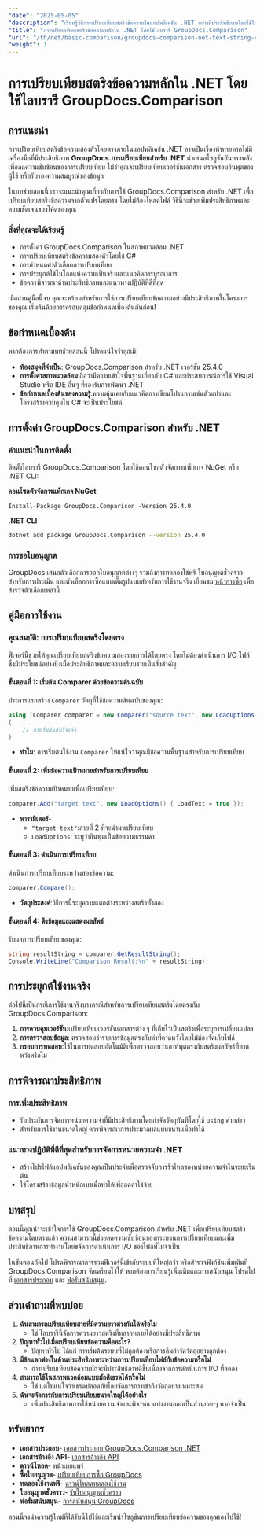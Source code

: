 ```yaml
---
"date": "2025-05-05"
"description": "เรียนรู้วิธีการเปรียบเทียบสตริงข้อความในแอปพลิเคชัน .NET อย่างมีประสิทธิภาพโดยใช้ไลบรารี GroupDocs.Comparison อันทรงพลัง ปรับปรุงโค้ดของคุณด้วยบทช่วยสอนโดยละเอียดนี้"
"title": "การเปรียบเทียบสตริงข้อความหลักใน .NET โดยใช้ไลบรารี GroupDocs.Comparison"
"url": "/th/net/basic-comparison/groupdocs-comparison-net-text-string-compare/"
"weight": 1
---
```


# การเปรียบเทียบสตริงข้อความหลักใน .NET โดยใช้ไลบรารี GroupDocs.Comparison

## การแนะนำ

การเปรียบเทียบสตริงข้อความสองตัวโดยตรงภายในแอปพลิเคชัน .NET อาจเป็นเรื่องท้าทายหากไม่มีเครื่องมือที่มีประสิทธิภาพ **GroupDocs.การเปรียบเทียบสำหรับ .NET** นำเสนอโซลูชันอันทรงพลังเพื่อลดความซับซ้อนของการเปรียบเทียบ ไม่ว่าคุณจะเปรียบเทียบเวอร์ชันเอกสาร ตรวจสอบอินพุตของผู้ใช้ หรือรับรองความสมบูรณ์ของข้อมูล

ในบทช่วยสอนนี้ เราจะแนะนำคุณเกี่ยวกับการใช้ GroupDocs.Comparison สำหรับ .NET เพื่อเปรียบเทียบสตริงข้อความจากตัวแปรโดยตรง โดยไม่ต้องโหลดไฟล์ วิธีนี้จะช่วยเพิ่มประสิทธิภาพและความชัดเจนของโค้ดของคุณ

### สิ่งที่คุณจะได้เรียนรู้
- การตั้งค่า GroupDocs.Comparison ในสภาพแวดล้อม .NET
- การเปรียบเทียบสตริงข้อความสองตัวโดยใช้ C#
- การกำหนดค่าตัวเลือกการเปรียบเทียบ
- การประยุกต์ใช้ในโลกแห่งความเป็นจริงและแนวคิดการบูรณาการ
- ข้อควรพิจารณาด้านประสิทธิภาพและแนวทางปฏิบัติที่ดีที่สุด

เมื่ออ่านคู่มือนี้จบ คุณจะพร้อมสำหรับการใช้การเปรียบเทียบข้อความอย่างมีประสิทธิภาพในโครงการของคุณ เริ่มต้นด้วยการครอบคลุมข้อกำหนดเบื้องต้นกันก่อน!

## ข้อกำหนดเบื้องต้น

หากต้องการทำตามบทช่วยสอนนี้ โปรดแน่ใจว่าคุณมี:

- **ห้องสมุดที่จำเป็น**: GroupDocs.Comparison สำหรับ .NET เวอร์ชัน 25.4.0
- **การตั้งค่าสภาพแวดล้อม**:ถือว่ามีความเข้าใจพื้นฐานเกี่ยวกับ C# และประสบการณ์การใช้ Visual Studio หรือ IDE อื่นๆ ที่รองรับการพัฒนา .NET
- **ข้อกำหนดเบื้องต้นของความรู้**:ความคุ้นเคยกับแนวคิดการเขียนโปรแกรมเช่นตัวแปรและโครงสร้างควบคุมใน C# จะเป็นประโยชน์

## การตั้งค่า GroupDocs.Comparison สำหรับ .NET

### คำแนะนำในการติดตั้ง

ติดตั้งไลบรารี GroupDocs.Comparison โดยใช้คอนโซลตัวจัดการแพ็กเกจ NuGet หรือ .NET CLI:

**คอนโซลตัวจัดการแพ็กเกจ NuGet**
```shell
Install-Package GroupDocs.Comparison -Version 25.4.0
```

**.NET CLI**
```bash
dotnet add package GroupDocs.Comparison --version 25.4.0
```

### การขอใบอนุญาต

GroupDocs เสนอตัวเลือกการออกใบอนุญาตต่างๆ รวมถึงการทดลองใช้ฟรี ใบอนุญาตชั่วคราวสำหรับการประเมิน และตัวเลือกการซื้อแบบเต็มรูปแบบสำหรับการใช้งานจริง เยี่ยมชม [หน้าการซื้อ](https://purchase.groupdocs.com/buy) เพื่อสำรวจตัวเลือกเหล่านี้

## คู่มือการใช้งาน

### คุณสมบัติ: การเปรียบเทียบสตริงโดยตรง

ฟีเจอร์นี้ช่วยให้คุณเปรียบเทียบสตริงข้อความสองรายการได้โดยตรง โดยไม่ต้องดำเนินการ I/O ไฟล์ ซึ่งมีประโยชน์อย่างยิ่งเมื่อประสิทธิภาพและความเรียบง่ายเป็นสิ่งสำคัญ

#### ขั้นตอนที่ 1: เริ่มต้น Comparer ด้วยข้อความต้นฉบับ
ประการแรกสร้าง `Comparer` วัตถุที่ใช้ข้อความต้นฉบับของคุณ:

```csharp
using (Comparer comparer = new Comparer("source text", new LoadOptions() { LoadText = true }))
{
    // การเริ่มต้นสำเร็จแล้ว
}
```
- **ทำไม**: การเริ่มต้นใช้งาน `Comparer` ให้แน่ใจว่าคุณมีข้อความพื้นฐานสำหรับการเปรียบเทียบ

#### ขั้นตอนที่ 2: เพิ่มข้อความเป้าหมายสำหรับการเปรียบเทียบ
เพิ่มสตริงข้อความเป้าหมายเพื่อเปรียบเทียบ:

```csharp
comparer.Add("target text", new LoadOptions() { LoadText = true });
```
- **พารามิเตอร์**-
  - `"target text"`:สายที่ 2 ที่จะนำมาเปรียบเทียบ
  - `LoadOptions`: ระบุว่าอินพุตเป็นข้อความธรรมดา

#### ขั้นตอนที่ 3: ดำเนินการเปรียบเทียบ
ดำเนินการเปรียบเทียบระหว่างสองข้อความ:

```csharp
comparer.Compare();
```
- **วัตถุประสงค์**:วิธีการนี้ระบุความแตกต่างระหว่างสตริงทั้งสอง

#### ขั้นตอนที่ 4: ดึงข้อมูลและแสดงผลลัพธ์
รับผลการเปรียบเทียบของคุณ:

```csharp
string resultString = comparer.GetResultString();
Console.WriteLine("Comparison Result:\n" + resultString);
```

## การประยุกต์ใช้งานจริง

ต่อไปนี้เป็นกรณีการใช้งานจริงบางกรณีสำหรับการเปรียบเทียบสตริงโดยตรงกับ GroupDocs.Comparison:

1. **การควบคุมเวอร์ชัน**:เปรียบเทียบเวอร์ชันเอกสารต่าง ๆ ที่เก็บไว้เป็นสตริงเพื่อระบุการเปลี่ยนแปลง
2. **การตรวจสอบข้อมูล**: ตรวจสอบว่ารายการข้อมูลตรงกับค่าที่คาดหวังโดยไม่ต้องจัดเก็บไฟล์
3. **กรอบการทดสอบ**:ใช้ในการทดสอบอัตโนมัติเพื่อตรวจสอบว่าเอาท์พุตตรงกับสตริงผลลัพธ์ที่คาดหวังหรือไม่

## การพิจารณาประสิทธิภาพ

### การเพิ่มประสิทธิภาพ
- รับประกันการจัดการหน่วยความจำที่มีประสิทธิภาพโดยกำจัดวัตถุทันทีโดยใช้ `using` คำกล่าว
- สำหรับการใช้งานขนาดใหญ่ ควรพิจารณาการประมวลผลแบบขนานเมื่อทำได้

### แนวทางปฏิบัติที่ดีที่สุดสำหรับการจัดการหน่วยความจำ .NET
- สร้างโปรไฟล์แอปพลิเคชันของคุณเป็นประจำเพื่อตรวจจับการรั่วไหลของหน่วยความจำในระยะเริ่มต้น
- ใช้โครงสร้างข้อมูลน้ำหนักเบาเมื่อทำได้เพื่อลดค่าใช้จ่าย

## บทสรุป

ตอนนี้คุณน่าจะเข้าใจการใช้ GroupDocs.Comparison สำหรับ .NET เพื่อเปรียบเทียบสตริงข้อความโดยตรงแล้ว ความสามารถนี้ช่วยลดความซับซ้อนของกระบวนการเปรียบเทียบและเพิ่มประสิทธิภาพการทำงานโดยขจัดการดำเนินการ I/O ของไฟล์ที่ไม่จำเป็น

ในขั้นตอนถัดไป โปรดพิจารณาการรวมฟีเจอร์นี้เข้ากับระบบที่ใหญ่กว่า หรือสำรวจฟังก์ชันเพิ่มเติมที่ GroupDocs.Comparison จัดเตรียมไว้ให้ หากต้องการเรียนรู้เพิ่มเติมและการสนับสนุน โปรดไปที่ [เอกสารประกอบ](https://docs.groupdocs.com/comparison/net/) และ [ฟอรั่มสนับสนุน](https://forum-groupdocs.com/c/comparison/).

## ส่วนคำถามที่พบบ่อย

1. **ฉันสามารถเปรียบเทียบสายที่มีความยาวต่างกันได้หรือไม่**
   - ใช่ ไลบรารีนี้จัดการความยาวสตริงที่หลากหลายได้อย่างมีประสิทธิภาพ
2. **ปัญหาทั่วไปเมื่อเปรียบเทียบข้อความคืออะไร?**
   - ปัญหาทั่วไป ได้แก่ การเริ่มต้นระบบที่ไม่ถูกต้องหรือการลืมกำจัดวัตถุอย่างถูกต้อง
3. **มีข้อแตกต่างในด้านประสิทธิภาพระหว่างการเปรียบเทียบไฟล์กับข้อความหรือไม่**
   - การเปรียบเทียบข้อความมักจะมีประสิทธิภาพดีขึ้นเนื่องจากการดำเนินการ I/O ที่ลดลง
4. **สามารถใช้ในสภาพแวดล้อมแบบมัลติเธรดได้หรือไม่**
   - ใช่ แต่ให้แน่ใจว่าเธรดปลอดภัยโดยจัดการการเข้าถึงวัตถุอย่างเหมาะสม
5. **ฉันจะจัดการกับการเปรียบเทียบขนาดใหญ่ได้อย่างไร**
   - เพิ่มประสิทธิภาพการใช้หน่วยความจำและพิจารณาแบ่งงานออกเป็นส่วนย่อยๆ หากจำเป็น

## ทรัพยากร
- **เอกสารประกอบ**- [เอกสารประกอบ GroupDocs.Comparison .NET](https://docs.groupdocs.com/comparison/net/)
- **เอกสารอ้างอิง API**- [เอกสารอ้างอิง API](https://reference.groupdocs.com/comparison/net/)
- **ดาวน์โหลด**- [หน้าเผยแพร่](https://releases.groupdocs.com/comparison/net/)
- **ซื้อใบอนุญาต**- [เปรียบเทียบการซื้อ GroupDocs](https://purchase.groupdocs.com/buy)
- **ทดลองใช้งานฟรี**- [ดาวน์โหลดทดลองใช้งาน](https://releases.groupdocs.com/comparison/net/)
- **ใบอนุญาตชั่วคราว**- [รับใบอนุญาตชั่วคราว](https://purchase.groupdocs.com/temporary-license/)
- **ฟอรั่มสนับสนุน**- [การสนับสนุน GroupDocs](https://forum.groupdocs.com/c/comparison/)

ตอนนี้จงนำความรู้ใหม่ที่ได้รับนี้ไปใช้และเริ่มนำโซลูชันการเปรียบเทียบข้อความของคุณเองไปใช้!